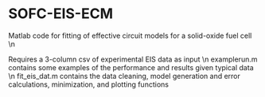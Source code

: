 # SOFC-EIS-ECM
Matlab code for fitting of effective circuit models for a solid-oxide fuel cell \n

Requires a 3-column csv of experimental EIS data as input \n
examplerun.m contains some examples of the performance and results given typical data \n
fit_eis_dat.m contains the data cleaning, model generation and error calculations, minimization, and plotting functions
